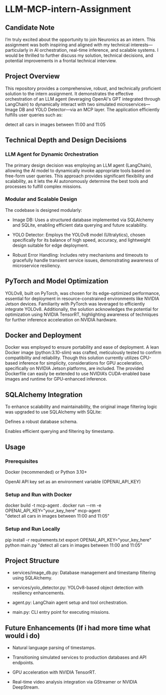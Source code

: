 # LLM-MCP-intern-Assignment

## Candidate Note
I’m truly excited about the opportunity to join Neuronics as an intern. This assignment was both inspiring and aligned with my technical interests—particularly in AI orchestration, real-time inference, and scalable systems. I would be thrilled to further discuss my solution, technical decisions, and potential improvements in a frontal technical interview.


## Project Overview

This repository provides a comprehensive, robust, and technically proficient solution to the intern assignment. It demonstrates the effective orchestration of an LLM agent (leveraging OpenAI's GPT integrated through LangChain) to dynamically interact with two simulated microservices—Image DB and YOLO Detector—via an MCP layer. The application efficiently fulfills user queries such as:

detect all cars in images between 11:00 and 11:05

## Technical Depth and Design Decisions

### LLM Agent for Dynamic Orchestration

The primary design decision was employing an LLM agent (LangChain), allowing the AI model to dynamically invoke appropriate tools based on free-form user queries. This approach provides significant flexibility and scalability, as it lets the AI autonomously determine the best tools and processes to fulfill complex missions.

### Modular and Scalable Design

The codebase is designed modularly:

- Image DB: Uses a structured database implemented via SQLAlchemy and SQLite, enabling efficient data querying and future scalability.

- YOLO Detector: Employs the YOLOv8 model (Ultralytics), chosen specifically for its balance of high speed, accuracy, and lightweight design suitable for edge deployment.

- Robust Error Handling: Includes retry mechanisms and timeouts to gracefully handle transient service issues, demonstrating awareness of microservice resiliency.

## PyTorch and Model Optimization

YOLOv8, built on PyTorch, was chosen for its edge-optimized performance, essential for deployment in resource-constrained environments like NVIDIA Jetson devices. Familiarity with PyTorch was leveraged to efficiently integrate YOLOv8. Additionally, the solution acknowledges the potential for optimization using NVIDIA TensorRT, highlighting awareness of techniques for further inference acceleration on NVIDIA hardware.

## Docker and Deployment

Docker was employed to ensure portability and ease of deployment. A lean Docker image (python:3.10-slim) was crafted, meticulously tested to confirm compatibility and reliability. Though this solution currently utilizes CPU-based inference for simplicity, considerations for GPU acceleration, specifically on NVIDIA Jetson platforms, are included. The provided Dockerfile can easily be extended to use NVIDIA’s CUDA-enabled base images and runtime for GPU-enhanced inference.

## SQLAlchemy Integration

To enhance scalability and maintainability, the original image filtering logic was upgraded to use SQLAlchemy with SQLite:

Defines a robust database schema.

Enables efficient querying and filtering by timestamp.

## Usage

### Prerequisites

Docker (recommended) or Python 3.10+

OpenAI API key set as an environment variable (OPENAI_API_KEY)

### Setup and Run with Docker

docker build -t mcp-agent .
docker run --rm -e OPENAI_API_KEY="your_key_here" mcp-agent \
"detect all cars in images between 11:00 and 11:05"

### Setup and Run Locally

pip install -r requirements.txt
export OPENAI_API_KEY="your_key_here"
python main.py "detect all cars in images between 11:00 and 11:05"

## Project Structure

- services/image_db.py: Database management and timestamp filtering using SQLAlchemy.

- services/yolo_detector.py: YOLOv8-based object detection with resiliency enhancements.

- agent.py: LangChain agent setup and tool orchestration.

- main.py: CLI entry point for executing missions.

## Future Enhancements (If i had more time what would i do)

- Natural language parsing of timestamps.

- Transitioning simulated services to production databases and API endpoints.

- GPU acceleration with NVIDIA TensorRT.

- Real-time video analysis integration via GStreamer or NVIDIA DeepStream.


